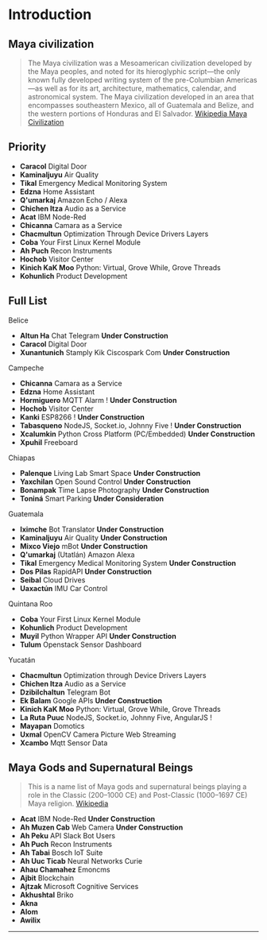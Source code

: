# Introduction

## Maya civilization

> The Maya civilization was a Mesoamerican civilization developed by the Maya peoples, and noted for its hieroglyphic script—the only known fully developed writing system of the pre-Columbian Americas—as well as for its art, architecture, mathematics, calendar, and astronomical system. The Maya civilization developed in an area that encompasses southeastern Mexico, all of Guatemala and Belize, and the western portions of Honduras and El Salvador. [Wikipedia Maya Civilization](https://en.wikipedia.org/wiki/Maya_civilization)

## Priority

- __Caracol__ Digital Door
- __Kaminaljuyu__ Air Quality
- __Tikal__ Emergency Medical Monitoring System
- __Edzna__ Home Assistant
- __Q'umarkaj__ Amazon Echo / Alexa
- __Chichen Itza__ Audio as a Service
- __Acat__ IBM Node-Red
- __Chicanna__ Camara as a Service
- __Chacmultun__ Optimization Through Device Drivers Layers
- __Coba__ Your First Linux Kernel Module
- __Ah Puch__ Recon Instruments
- __Hochob__ Visitor Center
- __Kinich KaK Moo__ Python: Virtual, Grove While, Grove Threads
- __Kohunlich__ Product Development

## Full List

Belice

* **Altun Ha** Chat Telegram **Under Construction**
* **Caracol** Digital Door
* **Xunantunich** Stamply Kik Ciscospark Com **Under Construction**

Campeche

* **Chicanna** Camara as a Service
* **Edzna** Home Assistant
* **Hormiguero** MQTT Alarm ! **Under Construction**
* **Hochob** Visitor Center
* **Kanki** ESP8266 ! **Under Construction**
* **Tabasqueno** NodeJS, Socket.io, Johnny Five ! **Under Construction**
* **Xcalumkin** Python Cross Platform \(PC/Embedded\) **Under Construction**
* **Xpuhil** Freeboard

Chiapas

* **Palenque** Living Lab Smart Space **Under Construction**
* **Yaxchilan** Open Sound Control **Under Construction**
* **Bonampak** Time Lapse Photography **Under Construction**
* **Toniná** Smart Parking **Under Consideration**

Guatemala

* **Iximche** Bot Translator **Under Construction**
* **Kaminaljuyu** Air Quality **Under Construction**
* **Mixco Viejo** mBot **Under Construction**
* **Q'umarkaj** \(Utatlán\) Amazon Alexa  
* **Tikal** Emergency Medical Monitoring System **Under Construction**
* **Dos Pilas** RapidAPI **Under Construction**
* **Seibal** Cloud Drives
* **Uaxactún** IMU Car Control

Quintana Roo

* **Coba** Your First Linux Kernel Module
* **Kohunlich** Product Development
* **Muyil** Python Wrapper API **Under Construction**
* **Tulum** Openstack Sensor Dashboard

Yucatán

* **Chacmultun** Optimization through Device Drivers Layers
* **Chichen Itza** Audio as a Service
* **Dzibilchaltun** Telegram Bot
* **Ek Balam** Google APIs **Under Construction**
* **Kinich KaK Moo** Python: Virtual, Grove While, Grove Threads
* **La Ruta Puuc** NodeJS, Socket.io, Johnny Five, AngularJS  ! 
* **Mayapan** Domotics
* **Uxmal** OpenCV Camera Picture Web Streaming
* **Xcambo** Mqtt Sensor Data

## Maya Gods and Supernatural Beings

> This is a name list of Maya gods and supernatural beings playing a role in the Classic \(200–1000 CE\) and Post-Classic \(1000–1697 CE\) Maya religion. [Wikipedia](https://en.wikipedia.org/wiki/List_of_Maya_gods_and_supernatural_beings)

* **Acat** IBM Node-Red **Under Construction**
* **Ah Muzen Cab** Web Camera **Under Construction**
* **Ah Peku** API Slack Bot Users
* **Ah Puch** Recon Instruments
* **Ah Tabai** Bosch IoT Suite
* **Ah Uuc Ticab** Neural Networks Curie
* **Ahau Chamahez** Emoncms
* **Ajbit** Blockchain
* **Ajtzak** Microsoft Cognitive Services
* **Akhushtal** Briko
* **Akna** 
* **Alom** 
* **Awilix** 
* **** 












